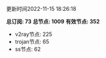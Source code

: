 更新时间2022-11-15 18:26:18

**总订阅: 73**
**总节点: 1009**
**有效节点: 352**
- v2ray节点: 225
- trojan节点: 65
- ss节点: 62
